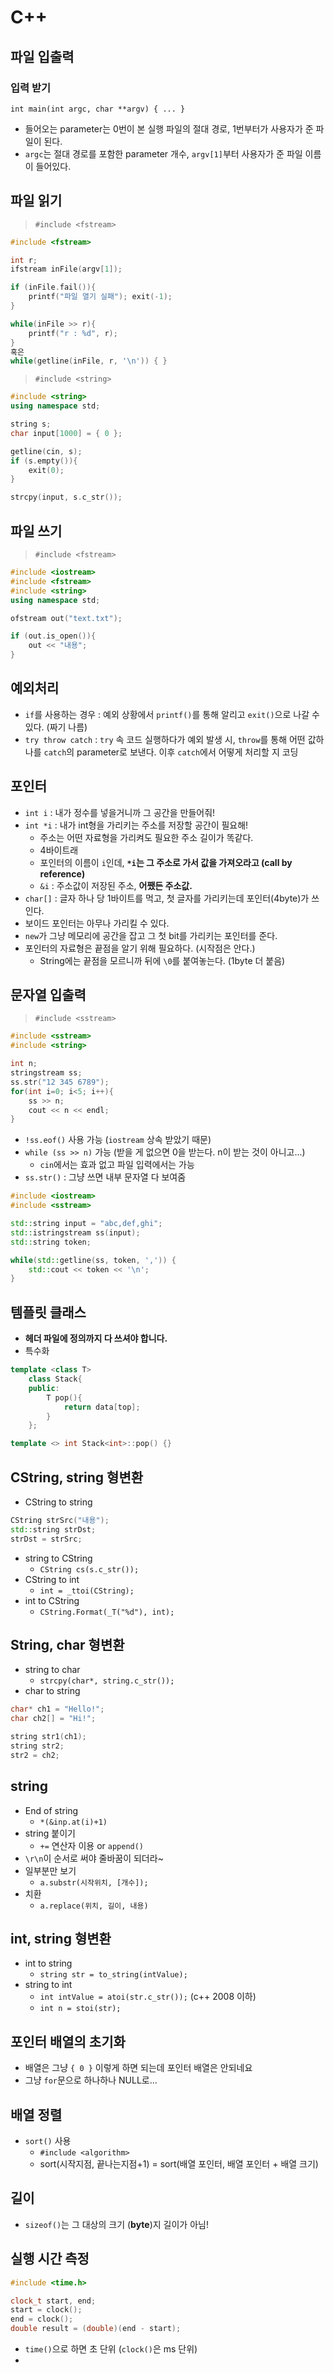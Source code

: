 # C++

## 파일 입출력

### 입력 받기

```text
int main(int argc, char **argv) { ... }
```

* 들어오는 parameter는 0번이 본 실행 파일의 절대 경로, 1번부터가 사용자가 준 파일이 된다.
* `argc`는 절대 경로를 포함한 parameter 개수, `argv[1]`부터 사용자가 준 파일 이름이 들어있다.

## 파일 읽기

> `#include <fstream>`

```cpp
#include <fstream>

int r;
ifstream inFile(argv[1]);

if (inFile.fail()){
    printf("파일 열기 실패"); exit(-1);
}

while(inFile >> r){
    printf("r : %d", r);
}
혹은
while(getline(inFile, r, '\n')) { }
```

> `#include <string>`

```cpp
#include <string>
using namespace std;

string s;
char input[1000] = { 0 };

getline(cin, s);
if (s.empty()){
    exit(0);
}

strcpy(input, s.c_str());
```

## 파일 쓰기

> `#include <fstream>`

```cpp
#include <iostream>
#include <fstream>
#include <string>
using namespace std;

ofstream out("text.txt");

if (out.is_open()){
    out << "내용";
}
```

## 예외처리

* `if`를 사용하는 경우 : 예외 상황에서 `printf()`를 통해 알리고 `exit()`으로 나갈 수 있다. \(짜기 나름\)
* `try throw catch` : `try` 속 코드 실행하다가 예외 발생 시, `throw`를 통해 어떤 값하나를 `catch`의 parameter로 보낸다. 이후 `catch`에서 어떻게 처리할 지 코딩

## 포인터

* `int i` : 내가 정수를 넣을거니까 그 공간을 만들어줘!
* `int *i` : 내가 int형을 가리키는 주소를 저장할 공간이 필요해!
  * 주소는 어떤 자료형을 가리켜도 필요한 주소 길이가 똑같다.
  * 4바이트래
  * 포인터의 이름이 `i`인데, **`*i`는 그 주소로 가서 값을 가져오라고 \(call by reference\)**
  * `&i` : 주소값이 저장된 주소, **어쨌든 주소값.**
* `char[]` : 글자 하나 당 1바이트를 먹고, 첫 글자를 가리키는데 포인터\(4byte\)가 쓰인다.
* 보이드 포인터는 아무나 가리킬 수 있다.
* `new`가 그냥 메모리에 공간을 잡고 그 첫 bit를 가리키는 포인터를 준다.
* 포인터의 자료형은 끝점을 알기 위해 필요하다. \(시작점은 안다.\)
  * String에는 끝점을 모르니까 뒤에 `\0`를 붙여놓는다. \(1byte 더 붙음\)

## 문자열 입출력

> `#include <sstream>`

```cpp
#include <sstream>
#include <string>

int n;
stringstream ss;
ss.str("12 345 6789");
for(int i=0; i<5; i++){
    ss >> n;
    cout << n << endl;
}
```

* `!ss.eof()` 사용 가능 \(`iostream` 상속 받았기 때문\)
* `while (ss >> n)` 가능 \(받을 게 없으면 0을 받는다. n이 받는 것이 아니고...\)
  * `cin`에서는 효과 없고 파일 입력에서는 가능
* `ss.str()` : 그냥 쓰면 내부 문자열 다 보여줌

```cpp
#include <iostream>
#include <sstream>

std::string input = "abc,def,ghi";
std::istringstream ss(input);
std::string token;

while(std::getline(ss, token, ',')) {
    std::cout << token << '\n';
}
```

## 템플릿 클래스

* **헤더 파일에 정의까지 다 쓰셔야 합니다.**
* 특수화

```cpp
template <class T>
    class Stack{
    public:
        T pop(){
            return data[top];
        }
    };

template <> int Stack<int>::pop() {}
```

## CString, string 형변환

* CString to string

```cpp
CString strSrc("내용");
std::string strDst;
strDst = strSrc;
```

* string to CString
  * `CString cs(s.c_str());`
* CString to int
  * `int = _ttoi(CString);`
* int to CString
  * `CString.Format(_T("%d"), int);`

## String, char 형변환

* string to char
  * `strcpy(char*, string.c_str());`
* char to string

```cpp
char* ch1 = "Hello!";
char ch2[] = "Hi!";

string str1(ch1);
string str2;
str2 = ch2;
```

## string

* End of string
  * `*(&inp.at(i)+1)`
* string 붙이기
  * `+=` 연산자 이용 or `append()`
* `\r\n`이 순서로 써야 줄바꿈이 되더라~
* 일부분만 보기
  * `a.substr(시작위치, [개수]);`
* 치환
  * `a.replace(위치, 길이, 내용)`

## int, string 형변환

* int to string
  * `string str = to_string(intValue);`
* string to int
  * `int intValue = atoi(str.c_str());` \(c++ 2008 이하\)
  * `int n = stoi(str);`

## 포인터 배열의 초기화

* 배열은 그냥 `{ 0 }` 이렇게 하면 되는데 포인터 배열은 안되네요
* 그냥 `for`문으로 하나하나 NULL로...

## 배열 정렬

* `sort()` 사용
  * `#include <algorithm>`
  * sort\(시작지점, 끝나는지점+1\) = sort\(배열 포인터, 배열 포인터 + 배열 크기\)

## 길이

* `sizeof()`는 그 대상의 크기 \(**byte**\)지 길이가 아님!

## 실행 시간 측정

```cpp
#include <time.h>

clock_t start, end;
start = clock();
end = clock();
double result = (double)(end - start);
```

* `time()`으로 하면 초 단위 \(`clock()`은 ms 단위\)
* 

